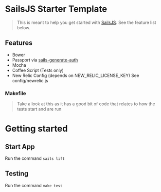 # SailsJS Starter Template
> This is meant to help you get started with [SailsJS](http://sailsjs.org). See the feature list below.

## Features
- Bower
- Passport via [sails-generate-auth](https://github.com/kasperisager/sails-generate-auth)
- Mocha
- Coffee Script (Tests only)
- New Relic Config (depends on NEW_RELIC_LICENSE_KEY) See config/newrelic.js

### Makefile
> Take a look at this as it has a good bit of code that relates to how the tests start and are run


# Getting started

## Start App
Run the command `sails lift`

## Testing
Run the command `make test`
